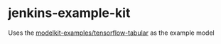 # jenkins-example-kit

Uses the [modelkit-examples/tensorflow-tabular](https://github.com/orgs/jozu-ai/packages/container/package/modelkit-examples%2Ftensorflow-tabular) as the example model
